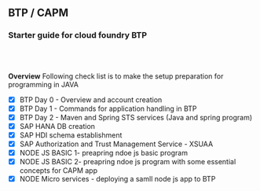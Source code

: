 ## BTP / CAPM 

### Starter guide for cloud foundry BTP 

</br>
</br>

**Overview**
Following check list is to make the setup preparation for programming in JAVA 

- [x] BTP Day 0 - Overview and account creation 
- [x] BTP Day 1 - Commands for application handling in BTP 
- [x] BTP Day 2 - Maven and Spring STS services (Java and spring program)
- [x] SAP HANA DB creation
- [x] SAP HDI schema establishment
- [x] SAP Authorization and Trust Management Service - XSUAA 
- [x] NODE JS BASIC 1- preapring ndoe js basic program 
- [x] NODE JS BASIC 2- preapring ndoe js program with some essential concepts for CAPM app
- [x] NODE Micro services - deploying a samll node js app to BTP 

</br>

